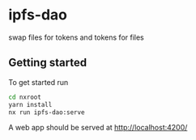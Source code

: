 # ipfs-dao
swap files for tokens and tokens for files

## Getting started

To get started run

```bash
cd nxroot
yarn install
nx run ipfs-dao:serve
```

A web app should be served at [http://localhost:4200/](http://localhost:4200/)

